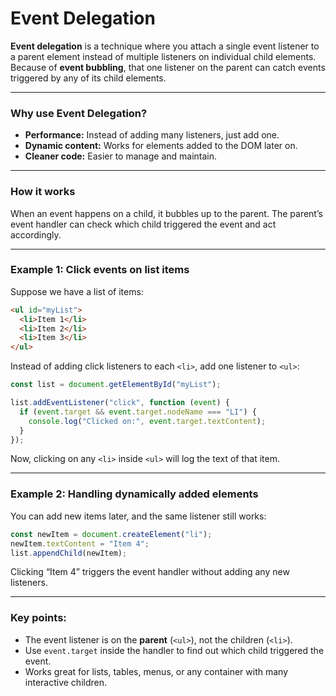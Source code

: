 # Event Delegation

**Event delegation** is a technique where you attach a single event listener to a parent element instead of multiple listeners on individual child elements. Because of **event bubbling**, that one listener on the parent can catch events triggered by any of its child elements.

---

### Why use Event Delegation?

- **Performance:** Instead of adding many listeners, just add one.
- **Dynamic content:** Works for elements added to the DOM later on.
- **Cleaner code:** Easier to manage and maintain.

---

### How it works

When an event happens on a child, it bubbles up to the parent. The parent’s event handler can check which child triggered the event and act accordingly.

---

### Example 1: Click events on list items

Suppose we have a list of items:

```html
<ul id="myList">
  <li>Item 1</li>
  <li>Item 2</li>
  <li>Item 3</li>
</ul>
```

Instead of adding click listeners to each `<li>`, add one listener to `<ul>`:

```js
const list = document.getElementById("myList");

list.addEventListener("click", function (event) {
  if (event.target && event.target.nodeName === "LI") {
    console.log("Clicked on:", event.target.textContent);
  }
});
```

Now, clicking on any `<li>` inside `<ul>` will log the text of that item.

---

### Example 2: Handling dynamically added elements

You can add new items later, and the same listener still works:

```js
const newItem = document.createElement("li");
newItem.textContent = "Item 4";
list.appendChild(newItem);
```

Clicking “Item 4” triggers the event handler without adding any new listeners.

---

### Key points:

- The event listener is on the **parent** (`<ul>`), not the children (`<li>`).
- Use `event.target` inside the handler to find out which child triggered the event.
- Works great for lists, tables, menus, or any container with many interactive children.
